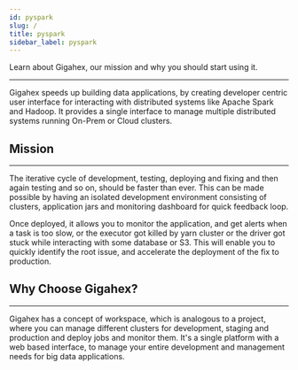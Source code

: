 ```yaml
---
id: pyspark
slug: /
title: pyspark
sidebar_label: pyspark
---
```


Learn about Gigahex, our mission and why you should start using it.

---

Gigahex speeds up building data applications, by creating developer centric user
interface for interacting with distributed systems like Apache Spark and Hadoop.
It provides a single interface to manage multiple distributed systems running
On-Prem or Cloud clusters.

## Mission

---

The iterative cycle of development, testing, deploying and fixing and then again
testing and so on, should be faster than ever. This can be made possible by
having an isolated development environment consisting of clusters, application
jars and monitoring dashboard for quick feedback loop.

Once deployed, it allows you to monitor the application, and get alerts when a
task is too slow, or the executor got killed by yarn cluster or the driver got
stuck while interacting with some database or S3. This will enable you to
quickly identify the root issue, and accelerate the deployment of the fix to
production.

## Why Choose Gigahex?

---

Gigahex has a concept of workspace, which is analogous to a project, where you
can manage different clusters for development, staging and production and deploy
jobs and monitor them. It's a single platform with a web based interface, to
manage your entire development and management needs for big data applications.
